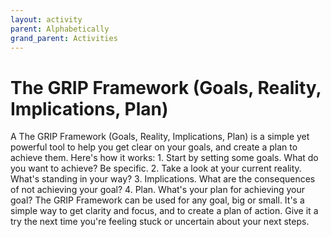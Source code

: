 ```yaml
---
layout: activity
parent: Alphabetically
grand_parent: Activities
---
```

# The GRIP Framework (Goals, Reality, Implications, Plan)
A The GRIP Framework (Goals, Reality, Implications, Plan) is a simple yet powerful tool to help you get clear on your goals, and create a plan to achieve them. Here's how it works: 1. Start by setting some goals. What do you want to achieve? Be specific. 2. Take a look at your current reality. What's standing in your way? 3. Implications. What are the consequences of not achieving your goal? 4. Plan. What's your plan for achieving your goal? The GRIP Framework can be used for any goal, big or small. It's a simple way to get clarity and focus, and to create a plan of action. Give it a try the next time you're feeling stuck or uncertain about your next steps.